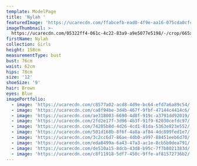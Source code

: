 ```yaml
---
template: ModelPage
title: 'Nylah '
featuredImage: 'https://ucarecdn.com/ffabcefb-ead0-4f9e-aa16-075cda0cfc15/'
imageThumbnail: >-
  https://ucarecdn.com/05322ff4-061c-4c22-83a9-a9e5077e5198/-/crop/665x989/40,0/-/preview/
firstName: Nylah
collection: Girls
height: 158cm
measurementType: bust
bust: 76cm
waist: 62cm
hips: 78cm
size: '12'
shoeSize: '9'
hair: Brown
eyes: Blue
imagePortfolio:
  - image: 'https://ucarecdn.com/c8577a02-acd8-4d9e-bc64-efd7a6a89c54/'
  - image: 'https://ucarecdn.com/ca8f94be-3d4b-467f-9fbf-47144c4414c6/'
  - image: 'https://ucarecdn.com/ae318003-6690-4d8f-919c-a3791dd92019/'
  - image: 'https://ucarecdn.com/2fd2e17f-3d96-4b3f-91f9-62030cefdc97/'
  - image: 'https://ucarecdn.com/74205b8d-4d26-4cd1-81da-5363e823e552/'
  - image: 'https://ucarecdn.com/501d168b-8f6f-4a8a-af84-4dc899fed1e7/'
  - image: 'https://ucarecdn.com/3c2cc6d7-86ae-4db0-a997-88451eeb6d70/'
  - image: 'https://ucarecdn.com/eda8499a-6a43-47a3-ac1e-8cb5b0dea791/'
  - image: 'https://ucarecdn.com/de510a15-8dcb-43d8-b95c-7f7b8021383d/'
  - image: 'https://ucarecdn.com/c8f11918-5df7-450c-9ffe-af81572736b2/'
---
```


